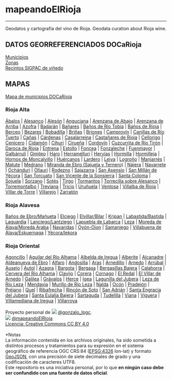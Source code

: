 # mapeandoElRioja
---
Geodatos y cartografía del vino de Rioja. Geodata curation about Rioja wine.
<br />
## DATOS GEORREFERENCIADOS DOCaRioja
[Municipios](https://github.com/mapeandoelrioja/geodatos/tree/main/municipios)
<br />
[Zonas](https://github.com/mapeandoelrioja/geodatos/tree/main/zonas)
<br />
[Recintos SIGPAC de viñedo](https://github.com/mapeandoelrioja/geodatos/tree/main/vi%C3%B1edo)
<br />
## MAPAS
[Mapa de municipios DOCaRioja](https://mapeandoelrioja.github.io/geodatos/municipios/docarioja_municipios)
<br />
### Rioja Alta
[Ábalos](https://mapeandoelrioja.github.io/geodatos/municipios/abalos) | [Alesanco](https://mapeandoelrioja.github.io/geodatos/municipios/alesanco) | [Alesón](https://mapeandoelrioja.github.io/geodatos/municipios/aleson) | [Anguciana](https://mapeandoelrioja.github.io/geodatos/municipios/anguciana) | [Arenzana de Abajo](https://mapeandoelrioja.github.io/geodatos/municipios/arenzana_de_abajo) | [Arenzana de Arriba](https://mapeandoelrioja.github.io/geodatos/municipios/arenzana_de_arriba) | [Azofra](https://mapeandoelrioja.github.io/geodatos/municipios/azofra) | [Badarán](https://mapeandoelrioja.github.io/geodatos/municipios/badaran) | [Bañares](https://mapeandoelrioja.github.io/geodatos/municipios/bañares) | [Baños de Río Tobía](https://mapeandoelrioja.github.io/geodatos/municipios/baños_de_rio_tobia) | [Baños de Rioja](https://mapeandoelrioja.github.io/geodatos/municipios/baños_de_rioja) | [Berceo](https://mapeandoelrioja.github.io/geodatos/municipios/berceo) | [Bezares](https://mapeandoelrioja.github.io/geodatos/municipios/bezares) | [Bobadilla](https://mapeandoelrioja.github.io/geodatos/municipios/bobadilla) | [Briñas](https://mapeandoelrioja.github.io/geodatos/municipios/briñas) | [Briones](https://mapeandoelrioja.github.io/geodatos/municipios/briones) | [Camprovín](https://mapeandoelrioja.github.io/geodatos/municipios/camprovin) | [Canillas de Río Tuerto](https://mapeandoelrioja.github.io/geodatos/municipios/canillas_de_rio_tuerto) | [Cañas](https://mapeandoelrioja.github.io/geodatos/municipios/cañas) | [Cárdenas](https://mapeandoelrioja.github.io/geodatos/municipios/cardenas) | [Casalarreina](https://mapeandoelrioja.github.io/geodatos/municipios/casalarreina) | [Castañares de Rioja](https://mapeandoelrioja.github.io/geodatos/municipios/castañares_de_rioja) | [Cellorigo](https://mapeandoelrioja.github.io/geodatos/municipios/cellorigo) | [Cenicero](https://mapeandoelrioja.github.io/geodatos/municipios/cenicero) | [Cidamón](https://mapeandoelrioja.github.io/geodatos/municipios/cidamon) | [Cihuri](https://mapeandoelrioja.github.io/geodatos/municipios/cihuri) | [Cirueña](https://mapeandoelrioja.github.io/geodatos/municipios/cirueña) | [Cordovín](https://mapeandoelrioja.github.io/geodatos/municipios/cordovin) | [Cuzcurrita de Río Tirón](https://mapeandoelrioja.github.io/geodatos/municipios/cuzcurrita_de_rio_tiron) | [Daroca de Rioja](https://mapeandoelrioja.github.io/geodatos/municipios/daroca_de_rioja) | [Entrena](https://mapeandoelrioja.github.io/geodatos/municipios/entrena) | [Estollo](https://mapeandoelrioja.github.io/geodatos/municipios/estollo) | [Foncea](https://mapeandoelrioja.github.io/geodatos/municipios/foncea) | [Fonzaleche](https://mapeandoelrioja.github.io/geodatos/municipios/fonzaleche) | [Fuenmayor](https://mapeandoelrioja.github.io/geodatos/municipios/fuenmayor) | [Galbárruli](https://mapeandoelrioja.github.io/geodatos/municipios/galbarruli) | [Gimileo](https://mapeandoelrioja.github.io/geodatos/municipios/gimileo) | [Haro](https://mapeandoelrioja.github.io/geodatos/municipios/haro) | [Herramélluri](https://mapeandoelrioja.github.io/geodatos/municipios/herramelluri) | [Hervías](https://mapeandoelrioja.github.io/geodatos/municipios/hervias) | [Hormilla](https://mapeandoelrioja.github.io/geodatos/municipios/hormilla) | [Hormilleja](https://mapeandoelrioja.github.io/geodatos/municipios/hormilleja) | [Hornos de Moncalvillo](https://mapeandoelrioja.github.io/geodatos/municipios/hornos_de_moncalvillo) | [Huércanos](https://mapeandoelrioja.github.io/geodatos/municipios/huercanos) | [Lardero](https://mapeandoelrioja.github.io/geodatos/municipios/lardero) | [Leiva](https://mapeandoelrioja.github.io/geodatos/municipios/leiva) | [Logroño](https://mapeandoelrioja.github.io/geodatos/municipios/logroño) | [Manjarrés](https://mapeandoelrioja.github.io/geodatos/municipios/manjarres) | [Matute](https://mapeandoelrioja.github.io/geodatos/municipios/matute) | [Medrano](https://mapeandoelrioja.github.io/geodatos/municipios/medrano) | [Miranda de Ebro (Sajuela y Ternero)](https://mapeandoelrioja.github.io/geodatos/municipios/miranda_de_ebro) | [Nájera](https://mapeandoelrioja.github.io/geodatos/municipios/najera) | [Navarrete](https://mapeandoelrioja.github.io/geodatos/municipios/navarrete) | [Ochánduri](https://mapeandoelrioja.github.io/geodatos/municipios/ochanduri) | [Ollauri](https://mapeandoelrioja.github.io/geodatos/municipios/ollauri) | [Rodezno](https://mapeandoelrioja.github.io/geodatos/municipios/rodezno) | [Sajazarra](https://mapeandoelrioja.github.io/geodatos/municipios/sajazarra) | [San Asensio](https://mapeandoelrioja.github.io/geodatos/municipios/san_asensio) | [San Millán de Yécora](https://mapeandoelrioja.github.io/geodatos/municipios/san_millan_de_yecora) | [San Torcuato](https://mapeandoelrioja.github.io/geodatos/municipios/san_torcuato) | [San Vicente de la Sonsierra](https://mapeandoelrioja.github.io/geodatos/municipios/san_vicente_de_la_sonsierra) | [Santa Coloma](https://mapeandoelrioja.github.io/geodatos/municipios/santa_coloma) | [Sojuela](https://mapeandoelrioja.github.io/geodatos/municipios/sojuela) | [Sorzano](https://mapeandoelrioja.github.io/geodatos/municipios/sorzano) | [Sotés](https://mapeandoelrioja.github.io/geodatos/municipios/sotes) | [Tirgo](https://mapeandoelrioja.github.io/geodatos/municipios/tirgo) | [Tormantos](https://mapeandoelrioja.github.io/geodatos/municipios/tormantos) | [Torrecilla sobre Alesanco](https://mapeandoelrioja.github.io/geodatos/municipios/torrecilla_sobre_alesanco) | [Torremontalbo](https://mapeandoelrioja.github.io/geodatos/municipios/torremontalbo) | [Treviana](https://mapeandoelrioja.github.io/geodatos/municipios/treviana) | [Tricio](https://mapeandoelrioja.github.io/geodatos/municipios/tricio) | [Uruñuela](https://mapeandoelrioja.github.io/geodatos/municipios/uruñuela) | [Ventosa](https://mapeandoelrioja.github.io/geodatos/municipios/ventosa) | [Villalba de Rioja](https://mapeandoelrioja.github.io/geodatos/municipios/villalba_de_rioja) | [Villar de Torre](https://mapeandoelrioja.github.io/geodatos/municipios/villar_de_torre) | [Villarejo](https://mapeandoelrioja.github.io/geodatos/municipios/villarejo) | [Zarratón](https://mapeandoelrioja.github.io/geodatos/municipios/zarraton)
<br />
### Rioja Alavesa
[Baños de Ebro/Mañueta](https://mapeandoelrioja.github.io/geodatos/municipios/baños_de_ebro-mañueta) | [Elciego](https://mapeandoelrioja.github.io/geodatos/municipios/elciego) | [Elvillar/Bilar](https://mapeandoelrioja.github.io/geodatos/municipios/elvillar-bilar) | [Kripan](https://mapeandoelrioja.github.io/geodatos/municipios/kripan) | [Labastida/Bastida](https://mapeandoelrioja.github.io/geodatos/municipios/labastida-bastida) | [Laguardia](https://mapeandoelrioja.github.io/geodatos/municipios/laguardia) | [Lanciego/Lantziego](https://mapeandoelrioja.github.io/geodatos/municipios/lanciego-lantziego) | [Lapuebla de Labarca](https://mapeandoelrioja.github.io/geodatos/municipios/lapuebla_de_labarca) | [Leza](https://mapeandoelrioja.github.io/geodatos/municipios/leza) | [Moreda de Álava/Moreda Araba](https://mapeandoelrioja.github.io/geodatos/municipios/moreda_de_alava-moreda_araba) | [Navaridas](https://mapeandoelrioja.github.io/geodatos/municipios/navaridas) | [Oyón-Oion](https://mapeandoelrioja.github.io/geodatos/municipios/oyon-oion) | [Samaniego](https://mapeandoelrioja.github.io/geodatos/municipios/samaniego) | [Villabuena de Álava/Eskuernaga](https://mapeandoelrioja.github.io/geodatos/municipios/villabuena_de_alava-eskuernaga) | [Yécora/Iekora](https://mapeandoelrioja.github.io/geodatos/municipios/yecora-iekora)
<br />
### Rioja Oriental
[Agoncillo](https://mapeandoelrioja.github.io/geodatos/municipios/agoncillo) | [Aguilar del Río Alhama](https://mapeandoelrioja.github.io/geodatos/municipios/aguilar_del_rio_alhama) | [Albelda de Iregua](https://mapeandoelrioja.github.io/geodatos/municipios/albelda_de_iregua) | [Alberite](https://mapeandoelrioja.github.io/geodatos/municipios/alberite) | [Alcanadre](https://mapeandoelrioja.github.io/geodatos/municipios/alcanadre) | [Aldeanueva de Ebro](https://mapeandoelrioja.github.io/geodatos/municipios/aldeanueva_de_ebro) | [Alfaro](https://mapeandoelrioja.github.io/geodatos/municipios/alfaro) | [Andosilla](https://mapeandoelrioja.github.io/geodatos/municipios/andosilla) | [Aras](https://mapeandoelrioja.github.io/geodatos/municipios/aras) | [Arnedillo](https://mapeandoelrioja.github.io/geodatos/municipios/arnedillo) | [Arnedo](https://mapeandoelrioja.github.io/geodatos/municipios/arnedo) | [Arrúbal](https://mapeandoelrioja.github.io/geodatos/municipios/arrubal) | [Ausejo](https://mapeandoelrioja.github.io/geodatos/municipios/ausejo) | [Autol](https://mapeandoelrioja.github.io/geodatos/municipios/autol) | [Azagra](https://mapeandoelrioja.github.io/geodatos/municipios/azagra) | [Bargota](https://mapeandoelrioja.github.io/geodatos/municipios/bargota) | [Bergasa](https://mapeandoelrioja.github.io/geodatos/municipios/bergasa) | [Bergasillas Bajera](https://mapeandoelrioja.github.io/geodatos/municipios/bergasillas_bajera) | [Calahorra](https://mapeandoelrioja.github.io/geodatos/municipios/calahorra) | [Cervera del Río Alhama](https://mapeandoelrioja.github.io/geodatos/municipios/cervera_del_rio_alhama) | [Clavijo](https://mapeandoelrioja.github.io/geodatos/municipios/clavijo) | [Corera](https://mapeandoelrioja.github.io/geodatos/municipios/corera) | [Cornago](https://mapeandoelrioja.github.io/geodatos/municipios/cornago) | [El Redal](https://mapeandoelrioja.github.io/geodatos/municipios/el_redal) | [El Villar de Arnedo](https://mapeandoelrioja.github.io/geodatos/municipios/el_villar_de_arnedo) | [Galilea](https://mapeandoelrioja.github.io/geodatos/municipios/galilea) | [Grávalos](https://mapeandoelrioja.github.io/geodatos/municipios/gravalos) | [Herce](https://mapeandoelrioja.github.io/geodatos/municipios/herce) | [Igea](https://mapeandoelrioja.github.io/geodatos/municipios/igea) | [Lagunilla del Jubera](https://mapeandoelrioja.github.io/geodatos/municipios/lagunilla_del_jubera) | [Leza de Río Leza](https://mapeandoelrioja.github.io/geodatos/municipios/leza_de_rio_leza) | [Mendavia](https://mapeandoelrioja.github.io/geodatos/municipios/mendavia) | [Murillo de Río Leza](https://mapeandoelrioja.github.io/geodatos/municipios/murillo_de_rio_leza) | [Nalda](https://mapeandoelrioja.github.io/geodatos/municipios/nalda) | [Ocón](https://mapeandoelrioja.github.io/geodatos/municipios/ocon) | [Pradejón](https://mapeandoelrioja.github.io/geodatos/municipios/pradejon) | [Préjano](https://mapeandoelrioja.github.io/geodatos/municipios/prejano) | [Quel](https://mapeandoelrioja.github.io/geodatos/municipios/quel) | [Ribafrecha](https://mapeandoelrioja.github.io/geodatos/municipios/ribafrecha) | [Rincón de Soto](https://mapeandoelrioja.github.io/geodatos/municipios/rincon_de_soto) | [San Adrián](https://mapeandoelrioja.github.io/geodatos/municipios/san_adrian) | [Santa Engracia del Jubera](https://mapeandoelrioja.github.io/geodatos/municipios/santa_engracia_del_jubera) | [Santa Eulalia Bajera](https://mapeandoelrioja.github.io/geodatos/municipios/santa_eulalia_bajera) | [Sartaguda](https://mapeandoelrioja.github.io/geodatos/municipios/sartaguda) | [Tudelilla](https://mapeandoelrioja.github.io/geodatos/municipios/tudelilla) | [Viana](https://mapeandoelrioja.github.io/geodatos/municipios/viana) | [Viguera](https://mapeandoelrioja.github.io/geodatos/municipios/viguera) | [Villamediana de Iregua](https://mapeandoelrioja.github.io/geodatos/municipios/villamediana_de_iregua) | [Villarroya](https://mapeandoelrioja.github.io/geodatos/municipios/villarroya)
<br /><br />
Proyecto personal de ![](https://raw.githubusercontent.com/mapeandoelrioja/simbologia/main/_/twitter_18.png"@gonzalo_lpgc") [@gonzalo_lpgc](https://twitter.com/gonzalo_lpgc).
<br />
![](https://raw.githubusercontent.com/mapeandoelrioja/simbologia/main/_/twitter_18.png"@mapeandoElRioja") [@mapeandoElRioja](https://twitter.com/mapeandoElRioja)  
[Licencia: Creative Commons CC BY 4.0](https://github.com/mapeandoelrioja/mapeandoelrioja.github.io/blob/main/LICENCIA.ES.md)
<br /><br />
\*Notas
<br />
La información contenida en los archivos originales, ha sido sometida a distintos procesos y tratamientos para su expresión en el sistema geográfico de referencia OGC CRS:84 ([EPSG:4326](https://epsg.io/4326) lon-lat)  y formato [GeoJSON](http://geojson.org/), con una precisión de siete decimales de grado y una codificación de caracteres UTF8.
<br />
Este repositorio es una iniciativa personal, por lo que **en ningún caso debe ser confundido con una fuente de datos oficial**.

